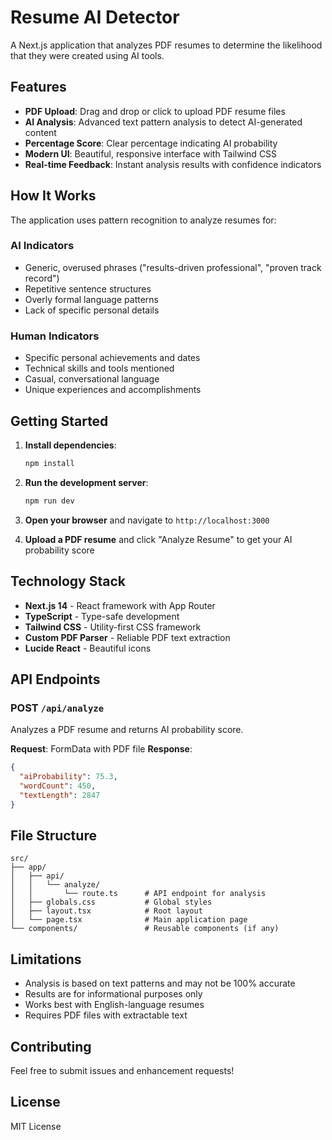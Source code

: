 # Resume AI Detector

A Next.js application that analyzes PDF resumes to determine the likelihood that they were created using AI tools.

## Features

- **PDF Upload**: Drag and drop or click to upload PDF resume files
- **AI Analysis**: Advanced text pattern analysis to detect AI-generated content
- **Percentage Score**: Clear percentage indicating AI probability
- **Modern UI**: Beautiful, responsive interface with Tailwind CSS
- **Real-time Feedback**: Instant analysis results with confidence indicators

## How It Works

The application uses pattern recognition to analyze resumes for:

### AI Indicators
- Generic, overused phrases ("results-driven professional", "proven track record")
- Repetitive sentence structures
- Overly formal language patterns
- Lack of specific personal details

### Human Indicators
- Specific personal achievements and dates
- Technical skills and tools mentioned
- Casual, conversational language
- Unique experiences and accomplishments

## Getting Started

1. **Install dependencies**:
   ```bash
   npm install
   ```

2. **Run the development server**:
   ```bash
   npm run dev
   ```

3. **Open your browser** and navigate to `http://localhost:3000`

4. **Upload a PDF resume** and click "Analyze Resume" to get your AI probability score

## Technology Stack

- **Next.js 14** - React framework with App Router
- **TypeScript** - Type-safe development
- **Tailwind CSS** - Utility-first CSS framework
- **Custom PDF Parser** - Reliable PDF text extraction
- **Lucide React** - Beautiful icons

## API Endpoints

### POST `/api/analyze`
Analyzes a PDF resume and returns AI probability score.

**Request**: FormData with PDF file
**Response**: 
```json
{
  "aiProbability": 75.3,
  "wordCount": 450,
  "textLength": 2847
}
```

## File Structure

```
src/
├── app/
│   ├── api/
│   │   └── analyze/
│   │       └── route.ts      # API endpoint for analysis
│   ├── globals.css           # Global styles
│   ├── layout.tsx            # Root layout
│   └── page.tsx              # Main application page
└── components/               # Reusable components (if any)
```

## Limitations

- Analysis is based on text patterns and may not be 100% accurate
- Results are for informational purposes only
- Works best with English-language resumes
- Requires PDF files with extractable text

## Contributing

Feel free to submit issues and enhancement requests!

## License

MIT License
